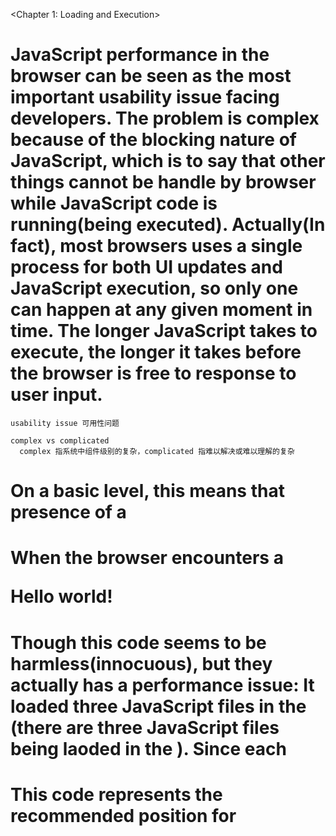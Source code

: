 <Chapter 1: Loading and Execution>

# JavaScript performance in the browser can be seen as the most important usability issue facing developers. The problem is complex because of the blocking nature of JavaScript, which is to say that other things cannot be handle by browser while JavaScript code is running(being executed). Actually(In fact), most browsers uses a single process for both UI updates and JavaScript execution, so only one can happen at any given moment in time. The longer JavaScript takes to execute, the longer it takes before the browser is free to response to user input.

```
usability issue 可用性问题

complex vs complicated
  complex 指系统中组件级别的复杂，complicated 指难以解决或难以理解的复杂
```

# On a basic level, this means that presence of a <script> tag is enough to make the page wait for the script to be parsed and executed. Whether actual JavScript code is inline or included in an (unrelated) erternal file is irrelevant, the page download and rendering must stop and wait for the script to complete before proceeding. This is a necessary part of the page's lify cycle because the script may cause changes to the page content while executing. The typical case is the document.write() function, for example:

<html>
<head>
  <title>Script Example</title>
</head>
<body>
  <p>
  <script type="text/javascript">
    document.write("The date is " + (new Date()).toDateString());
  </script>
</p>
</body>
</html>

# When the browser encounters a <script> tag, just as HTML page above, there is no way of knowing whether the JavaScript will insert content into the <p> tag. Therefore, the browser stops processing the page as it comes in, executes the JavaScript code, then continues parsing and rendering the page. The same takes place for JavaScript loaded using the "src" attribute loading JavaScript. The browser have to first download the external file's code(The browser must first download the code from the external file), which takes some time, and then parse and execute the code. During this process, page rendering and user interaction are completely blocked.

# Script Positioning

# HTML 4 specification indicates that a <script> tag may be placed inside of the <head> or <body> tag in an HTML document and may appear any numbers of times within each. Traditionally, <script> tags that are used to load external JavaScript files. Besides such code, the <head> also includes <link> tags to load external CSS files and other page's middleware. That is to say, it would be better to keep as many style and behavior dependencies together, loading them first to make the page can get right appearance and behavior(loading them first so that the page will come in looking and behaving correctly). Such as:

<html>
<head>
<title>Script Example</title>
<-- Example of inefficient script positioning -->
  <script type="text/javascript" src="file1.js"></script>
  <script type="text/javascript" src="file2.js"></script>
  <script type="text/javascript" src="file3.js"></script>
  <link rel="stylesheet" type="text/css" href="styles.css">
</head>
<body> 
  <p>Hello world!</p>
</body>
</html>

# Though this code seems to be harmless(innocuous), but they actually has a performance issue: It loaded three JavaScript files in the <head>(there are three JavaScript files being laoded in the <head>). Since each <script> tag blocks the page from continuing to render until it has fully downloaded and executed the JavaScript code, users must bear this visible delay. Please remember that(Keep in mind that) browsers don't start rendering anything on the page until it encounters <body> tag(the opening <body> tag is encountered). Putting scripts at the top of page in this way typically leads to a noticeable delay, usually mainifested as: When the page is opening, a blank page is first, but at this moment, the user neither can read nor can make interactions with the page. In order to understand this process better(To get a good understanding of how this occurs), we use a waterfall diagram to describe the downloading process of each resource(it's useful to look at a waterfall diagram showing when each resuource is downloaded). Figure 1-1 shows the downloading process of each script file and each style file while page loading process(Figure 1-1 shows when each script and the stylesheet file get downloaded as the page is loading).

```
file1.js
file2.js
file3.js
styles.css
```

# Figure 1-1 shows an interesing pattern. The first JavaScript file begins to download and blocks any of the other files from downloading in the meantime. Further, there is a delay between the time at which file1.js is completely downloaded and the time at which file2.js begins to download. that is the time needed of the file1.js to be fully executeed(That space is the time it takes for the code contained in file1.js to fully execute). Each file must wait until the previous file has been downloaded and executed before the next download can begin. In the meantime, the user is met with a blank screen as the files are being downloaded one at a time. This is most of browsers's behavior in today(This is the behavior of most major browsers today).


```
__ shows an
block __ from __
Further,
__ must wait until __
__ in the meantime. In the meantime,
__ met with __
__ today.
```

# Internet Explorer 8, Firefox 3.5, Safari 4, and Chrome 2 is permitted to download JavaScript files in parallel. This good news indicate that there is not necessary block other <script> Tags while a <script> is downloading external resources(This is good news because the <script> tags don't necessarily block other <script> tags from downloading external resources.). Unfortunately, JavaScripts downloading still block downloading of other resources， such as images. (And even) Though downloading a script doesn't block other scripts from downloading, The page must still wait for the JavaScript code to be downloaded and executed before continuing. So while the latest browsers have improved performance by allowing parallel downloads. This issue is not fully resolved yet(The problem hasn't been completely solved). Script blocking still remains a problem.

```
parallel download 并行下载
Script blocking 脚本阻塞
solve vs resolve 前者用于解决难题 后者用于解决矛盾，或者大难题，强调的是问题严重性
still 一般用作副词，修饰动词，所以前面没有 is
```

# Because scripts block downloading of all resource types on the page, it's recommended to place all <script> tags as close to the bottom of the <body> tag as possible so as not to affect the download of the entire page.


For example:

```
all vs all of 两者都能用于一般名词，而代词只能用后者
so as 所以
affect 影响, is usually a verb
effect 影响, is usually a noun
```

<html>
<head>
  <title>Script Example</title>
  <link rel="stylesheet" type="text/css" href="styles.css">
</head>
<body>
  <p>Hello world!</p>
  <-- Example of recommended script positioning -->
  <script type="text/javascript" src="file1.js"></script>
  <script type="text/javascript" src="file2.js"></script>
<script type="text/javascript" src="file3.js"></script>
</body>
</html>

# This code represents the recommended position for <script> tags in an HTML page. Even though the script downloads will block one another, but the rest of the page has already been downloaded and displayed to the user so that the speed of enter the page will not looks so slowly(so that the entire page isn't perceived as slow). This exactly is the first rule about JavaScript by 'Yahoo' performance optimization group(This is the Yahoo! Exceptional Performance team's first rule about JavaScript:): place(put) scripts at the bottom.


```
even though vs though
  1. even though 等于 even if “即使”，表达退一步设想，引导的句子不一定是事实
  2. though “虽然”，引导的句子是事实
  3. although较正式，语气强；though较常用。现代英语中两者可随意换用，放前中后都行

entire vs whole vs all
  1. 有时这两个词大致同义，只是位置不同：all 要放在冠词、指示代词、物主代词等之前，而 whole 应放在这些词之后
  2. all 指一个不剩，即“全部”；whole 指一点不缺，即“整个”
  3. entire 是 adj，whole 是n+adj+adv
  4. 在复数名词和不可数名词前一般用 all，在单数可数名词前一般用 whole
  5. 在物质名词前则绝对不用 whole

perceived 被感知
```

# Grouping Scripts

# Since each <script> tag blocks the page from rendering during initial download, it's helpful to limit the total number of <script> tags (contained) in the page. This rule is suitable for(This applies to) both inline scripts and outer scripts(as well as those in external files). Whenever the page rendering encounters a <script> tag(Every time a <script> tag is encounterd during the parsing of an HTML page), there is going to be a delay while the code is executed. minimizing these delays improves the overall performance of the page.

```
each vs every
  1. each 用于离散地引用一个组中的每一项，而当我们将一个组的所有成员都作为一个整体来处理时，我们使用 every
  2. each 在我们谈论规模较小的群体中使用，而当群体相对较大时，我们使用 every

as well as vs and
  2. 很多时候和 and 相近，但 as well as 包含了“又”的含义
  1. as well as ≈ not only...but also，但 as well as 侧重前者，not only...but also 侧重后者

is going to vs will
  1. 功能基本一样，表示将来时态
  2. 前者蕴含心中有数，提前就有打算
  3. 前者表示即将发生的动作，后者表示将来，不一定是近期

overall 整体的，仅用于名词前
```

# This problem is slightly different when dealing with external JavaScript files. Each HTTP request brings with it additional performance overhead, so downloading one 100KB file will be fast than downloading four 25KB files. In a word(To that end), it's helpful to limit the number of external script files that your page references. Typically, a large website or web application needs to request JavaScript files more than once(will have several requested JavaScript files). You can combine these files as a file, just need a <script> tag, performance losses can be reduced(You can minimize the performance impact by concatenating these files together into a single file and then calling that single file with a single <script> tag). The concatenation can happen offline using a build tool(we'll discuss in Chapter 9(discussed in Chapter 9)), or in real-time using a tool such as Yahoo! combo handler.

```
bring with 带来
To that end 为了那个目的
concatenate 连接，连结
```

# This URL loads 2.7.0 versions of the yahoo-min.js and event-min.js files. These files are two separated files on the server(These files exist separately on the server) but are combined when the server received this URL request(when this URL is requested). By this way, instead of using two <script> tags(one to load each file), a single <script> tag can be used to load both. 

# This code has a single <script> tag at the bottom of the page that loads multiple JavaScript files. This is the best practice for including external JavaScript on an HTML page.

```
to vs for
  1. to 强调对象关系，for 强调目的关系
  2. to 可表示动作对象，for 表示为了
  3. to 后面加动词更多，for 后面加名词更多
```

# Nonblocking Scripts

# JavaScript's tandency to block browser processes, both HTTP requests and UI updates, is the most notable performance issue facing developers. Keeping JavaScript files small and limiting the number of HTTP requests are only the first steps in creating a responsive Web application. The richer the functionality an application requires, the more JavaScript code is required, and so keeping source code small is not always a choice(an option). Limiting yourself to downloading a single large JavaScript file will only result in locking the browser out for a long period of time, despite it being just one HTTP request. To get around this situation, You need to gradually(incrementally) add more JavaScript to the page in a way doesn't bolck the browser.

```
tendency to 倾向于
notable 显著的
responsive 及时响应的
functionality 功能（性）
result in 导致
a long period of time 很长一段时间
get around this situation 摆脱这种困境
incrementally vs gradually
  递增的 vs 逐渐的
in a way that 以一种...的方式
```


<Chapter 2: Data Access>

# One of the classic computer science problems is determining where data should be stored for optimal reading and writing. Where data is stored is related to how quickly it can be retrieved during code execution. This problem in JavaScript is somewhat simplified because of the small number of options for data storage. Similar to other languages, though, where data is stored can greatly affect how quickly it can be accessed later. there are four basic places from which data can be accessed in JavaScript:

```
optimal reading and writing 最佳的读写（效率）
retrieved 重新取回
somewhat simplified 有点（被）简化了的
similar to 与...相似

while vs as
  1. while 后面接延续性行为，这个行为一般比主语长
  2. as 意为 一边...一边，与...同时，重在表示动作同时发生、伴随进行
```

# Literal values
# Any value that merely represents just itself and isn't stored in a particular location. JavaScript literals include: strings, numbers, Booleans, objects, arrays, functions, regular expressions, and the special values null and undefined as literals.

```
particular vs special
前者强调与众不同的特殊性，后者强调主观上特定的某一个，其自身本质未必很特殊

place vs location vs position
  # https://zhidao.baidu.com/question/542551769.html
  1. place 含义广泛，最普通用词，所指地点可小可大
  2. location 指某物设置的方向或地点
  3. position 多指物体相对于其他物体所处的位置或状态
```

# Variables
# Any developers-defined location for storing data created by using the var keyword.

# Array items
# A numerically indexed location within a JavaScript Array object.

# Object members
# A strin-indexed location within a JavaScript object.

# Each data storage location has special reading and writing afford. In most cases, performance difference between access a literal and a location variable is tiny. The cost of Access array items and object mumbers will higher, How much higher is depend on the browsers. Figure 2-1 showing the time spent in operating these four data types 200,000 times in various browsers.


---

# 之前的做法有些慢，现在只记录个人认为值得记录的用词用法。


go all the way through 遍历

simplistic 过分简单化的

a huge performance improvement 巨大的性能改进

impressive performance improvements 出色的性能改进

dozens of 几十

being accessed repeatedly 被反复访问

temporarily augment 临时增加...


as follows 如下所示， 比 as the following 更合适

# 42

pushed to 被推向

For this reason, 正因为这个原因

As shown previously, 正如前面提到的，As mentioned before(above),

